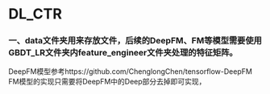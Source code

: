 # DL_CTR

### 一、data文件夹用来存放文件，后续的DeepFM、FM等模型需要使用GBDT_LR文件夹内feature_engineer文件夹处理的特征矩阵。
DeepFM模型参考https://github.com/ChenglongChen/tensorflow-DeepFM
FM模型的实现只需要将DeepFM中的Deep部分去掉即可实现，
